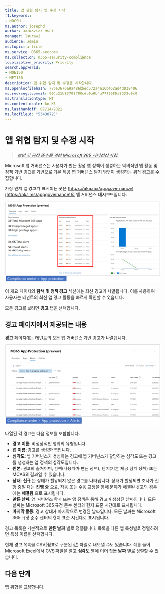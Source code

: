 ```yaml
---
title: 앱 위협 탐지 및 수정 시작
f1.keywords:
- NOCSH
ms.author: josephd
author: JoeDavies-MSFT
manager: laurawi
audience: Admin
ms.topic: article
ms.service: O365-seccomp
ms.collection: m365-security-compliance
localization_priority: Priority
search.appverid:
- MOE150
- MET150
description: 앱 위협 탐지 및 수정을 시작합니다.
ms.openlocfilehash: 77de3676a9a486bbed572a4a16bf62ad4d038406
ms.sourcegitcommit: 997a21b83795789cda0a6b4a77f9985a3233d0c0
ms.translationtype: HT
ms.contentlocale: ko-KR
ms.lasthandoff: 07/14/2021
ms.locfileid: "53430723"
---
```

# <a name="get-started-with-app-threat-detection-and-remediation"></a>앱 위협 탐지 및 수정 시작

>*[보안 및 규정 준수를 위한 Microsoft 365 라이선싱 지침](https://aka.ms/ComplianceSD).*

Microsoft 앱 거버넌스는 사용자가 만든 활성 앱 정책이 생성하는 악의적인 앱 활동 및 정책 기반 경고를 기반으로 기본 제공 앱 거버넌스 탐지 방법이 생성하는 위협 경고를 수집합니다.

가장 먼저 앱 경고가 표시되는 곳은 [https://aka.ms/appgovernance](https://aka.ms/appgovernance)의 앱 거버넌스 대시보드입니다.

![탐지 및 정책 경고 섹션이 강조 표시된 Microsoft 365 준수 센터의 앱 거버넌스 개요 페이지](..\media\manage-app-protection-governance\mapg-cc-overview-alerts.png)

이 개요 페이지의 **탐색 및 정책 경고** 섹션에는 최신 경고가 나열됩니다. 이를 사용하여 사용자는 테넌트의 최신 앱 경고 활동을 빠르게 확인할 수 있습니다.

모든 경고를 보려면 **경고** 탭을 선택합니다.

## <a name="whats-available-on-the-alerts-page"></a>경고 페이지에서 제공되는 내용

**경고** 페이지에는 테넌트의 모든 앱 거버넌스 기반 경고가 나열됩니다.

![Microsoft 365 준수 센터의 앱 거버넌스 경고 요약 페이지](..\media\manage-app-protection-governance\mapg-cc-alerts.png)

나열된 각 경고는 다음 정보를 포함합니다.

- **경고 이름**: 비정상적인 행위의 유형입니다.
- **앱 이름**: 경고를 생성한 앱입니다.
- **심각도**: 앱 거버넌스가 생성하는 경고에 앱 거버넌스가 할당하는 심각도 또는 경고를 생성하는 앱 정책의 심각도입니다.
- **원본**: 경고의 출처이며, 정책(사용자가 만든 정책), 탐지(기본 제공 탐지 정책) 또는 MCAS의 결과일 수 있습니다.
- **상태**: **신규** 는 상태가 할당되지 않은 경고를 나타냅니다. 상태가 할당되면 조사가 진행 중일 때는 **진행 중** 으로, 자동 또는 수동 교정을 통해 문제가 해결된 경고의 경우에는 **해결됨** 으로 표시됩니다.
- **만든 날짜**: 앱 거버넌스 탐지 또는 앱 정책을 통해 경고가 생성된 날짜입니다. 모든 날짜는 Microsoft 365 규정 준수 센터의 현지 표준 시간대로 표시됩니다.
- **마지막 활동**: 경고 상태가 마지막으로 변경된 날짜입니다. 모든 날짜는 Microsoft 365 규정 준수 센터의 현지 표준 시간대로 표시됩니다.

경고 목록은 기본적으로 **만든 날짜** 별로 정렬됩니다. 목록을 다른 앱 특성별로 정렬하려면 특성 이름을 선택합니다.

현재 경고 목록을 CSV(쉼표로 구분된 값) 파일로 내보낼 수도 있습니다. 예를 들어 Microsoft Excel에서 CVS 파일을 열고 **심각도** 별에 이어 **만든 날짜** 별로 정렬할 수 있습니다.

## <a name="next-step"></a>다음 단계

[앱 위협을 교정합니다.](app-governance-detect-remediate-detect-threats.md)
